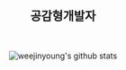 <h2 align="center">공감형개발자</h2><br/>

<div align="center">
  
![weejinyoung's github stats](https://github-readme-stats-git-masterrstaa-rickstaa.vercel.app/api?username=weejinyoung&show_icons=true&theme=onedark)  

</div>
  

